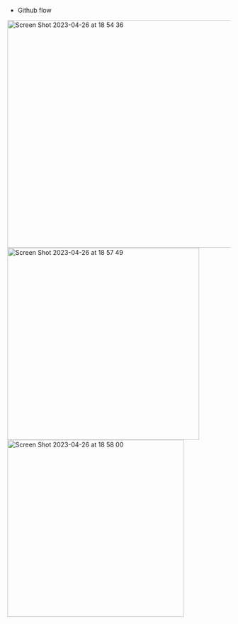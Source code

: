 - Github flow

<img width="513" alt="Screen Shot 2023-04-26 at 18 54 36" src="https://user-images.githubusercontent.com/67893343/234586524-0fed6cf2-10da-4d28-b430-6ba84409c2b5.png">
<img width="433" alt="Screen Shot 2023-04-26 at 18 57 49" src="https://user-images.githubusercontent.com/67893343/234586584-71bbc77b-f4da-402b-bb59-49c95dab472f.png">
<img width="399" alt="Screen Shot 2023-04-26 at 18 58 00" src="https://user-images.githubusercontent.com/67893343/234586592-de957da0-4dae-42e2-a65a-f7c2381b943f.png">

